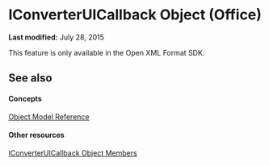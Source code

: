 
# IConverterUICallback Object (Office)

 **Last modified:** July 28, 2015

This feature is only available in the Open XML Format SDK.

## See also


#### Concepts


 [Object Model Reference](499c789a-aba2-0fad-649a-0ea964cd3b5e.md)
#### Other resources


 [IConverterUICallback Object Members](ec3f2d9a-1b1a-ebb1-f003-e725dccc440d.md)
